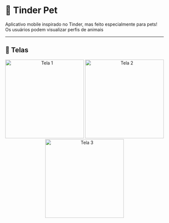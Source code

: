 # 🐾 Tinder Pet

Aplicativo mobile inspirado no Tinder, mas feito especialmente para pets!  
Os usuários podem visualizar perfis de animais

---

## 📱 Telas

<div align="center">
  <img width="250" src="https://github.com/user-attachments/assets/b41630f3-b322-487c-ae03-62452a7c49b4" alt="Tela 1" />
  <img width="250" src="https://github.com/user-attachments/assets/39c4e622-0d15-4a99-ad01-b6c52800f6d6" alt="Tela 2" />
  <img width="250" src="https://github.com/user-attachments/assets/1bf10d09-a543-47d2-84c3-743a20abce35" alt="Tela 3" />
</div>
